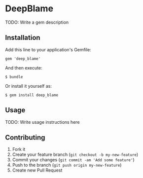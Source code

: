 # DeepBlame

TODO: Write a gem description

## Installation

Add this line to your application's Gemfile:

    gem 'deep_blame'

And then execute:

    $ bundle

Or install it yourself as:

    $ gem install deep_blame

## Usage

TODO: Write usage instructions here

## Contributing

1. Fork it
2. Create your feature branch (`git checkout -b my-new-feature`)
3. Commit your changes (`git commit -am 'Add some feature'`)
4. Push to the branch (`git push origin my-new-feature`)
5. Create new Pull Request
